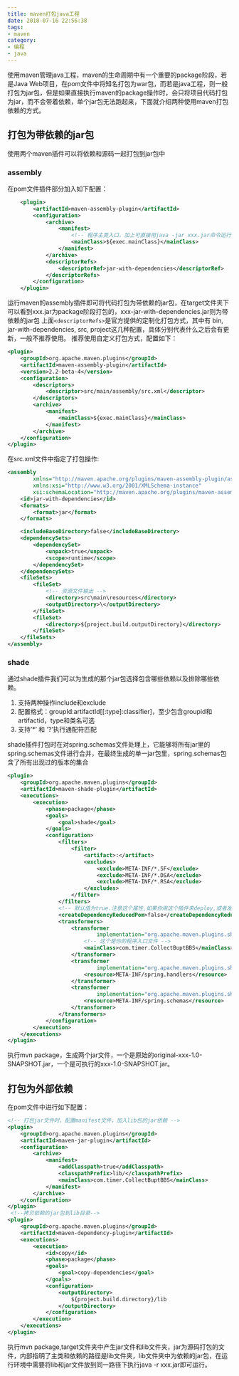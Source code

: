 ```yaml
---
title: maven打包java工程
date: 2018-07-16 22:56:38
tags:
- maven
category:
- 编程
- java
---
```


使用maven管理java工程，maven的生命周期中有一个重要的package阶段，若是Java Web项目，在pom文件中将知名打包为war包，而若是java工程，则一般打包为jar包，但是如果直接执行maven的package操作时，会只将项目代码打包为jar，而不会带着依赖，单个jar包无法跑起来，下面就介绍两种使用maven打包依赖的方式。

<!--more-->

## 打包为带依赖的jar包

使用两个maven插件可以将依赖和源码一起打包到jar包中

### assembly 
在pom文件插件部分加入如下配置：
```xml
	<plugin>
	    <artifactId>maven-assembly-plugin</artifactId>
	    <configuration>
	        <archive>
	            <manifest>
	            	<!-- 程序主类入口，加上可直接用java -jar xxx.jar命令运行 -->
	                <mainClass>${exec.mainClass}</mainClass>
	            </manifest>
	        </archive>
	        <descriptorRefs>
	            <descriptorRef>jar-with-dependencies</descriptorRef>
	        </descriptorRefs>
	    </configuration>
	</plugin>
```
运行maven的assembly插件即可将代码打包为带依赖的jar包，在target文件夹下可以看到xxx.jar为package阶段打包的，xxx-jar-with-dependencies.jar则为带依赖的jar包
上面`<descriptorRefs>`是官方提供的定制化打包方式，其中有 bin, jar-with-dependencies, src, project这几种配置，具体分别代表什么之后会有更新，一般不推荐使用。
推荐使用自定义打包方式，配置如下：
```xml
<plugin>
	<groupId>org.apache.maven.plugins</groupId>
	<artifactId>maven-assembly-plugin</artifactId>
	<version>2.2-beta-4</version>
	<configuration>
		<descriptors>
			<descriptor>src/main/assembly/src.xml</descriptor>
		</descriptors>
		<archive>
			<manifest>
				<mainClass>${exec.mainClass}</mainClass>  
			</manifest>
		</archive>
	</configuration>
</plugin>
```
在src.xml文件中指定了打包操作:
```xml
<assembly
        xmlns="http://maven.apache.org/plugins/maven-assembly-plugin/assembly/1.1.1"
        xmlns:xsi="http://www.w3.org/2001/XMLSchema-instance"
        xsi:schemaLocation="http://maven.apache.org/plugins/maven-assembly-plugin/assembly/1.1.1 http://maven.apache.org/xsd/assembly-1.1.1.xsd">
    <id>jar-with-dependencies</id>
    <formats>
        <format>jar</format>
    </formats>

    <includeBaseDirectory>false</includeBaseDirectory>
    <dependencySets>
        <dependencySet>
            <unpack>true</unpack>
            <scope>runtime</scope>
        </dependencySet>
    </dependencySets>
    <fileSets>
        <fileSet>
        	<!-- 资源文件输出 -->
            <directory>src\main\resources</directory>
            <outputDirectory>\</outputDirectory>
        </fileSet>
        <fileSet>
            <directory>${project.build.outputDirectory}</directory>
        </fileSet>
    </fileSets>
</assembly>
```
### shade
通过shade插件我们可以为生成的那个jar包选择包含哪些依赖以及排除哪些依赖。 
1. 支持两种操作include和exclude 
2. 配置格式：groupId:artifactId[[:type]:classifier]，至少包含groupid和artifactid，type和类名可选 
3. 支持’\*’ 和 ‘?’执行通配符匹配 

shade插件打包时在对spring.schemas文件处理上，它能够将所有jar里的spring.schemas文件进行合并，在最终生成的单一jar包里，spring.schemas包含了所有出现过的版本的集合

```xml
<plugin>
    <groupId>org.apache.maven.plugins</groupId>
    <artifactId>maven-shade-plugin</artifactId>
    <executions>
        <execution>
            <phase>package</phase>
            <goals>
                <goal>shade</goal>
            </goals>
            <configuration>
                <filters>
                    <filter>
                        <artifact>:</artifact>
                        <excludes>
                            <exclude>META-INF/*.SF</exclude>
                            <exclude>META-INF/*.DSA</exclude>
                            <exclude>META-INF/*.RSA</exclude>
                        </excludes>
                    </filter>
                </filters>
                <!-- 默认值为true.注意这个属性,如果你用这个插件来deploy,或者发布到中央仓库，这个属性会缩减你的pom文件,会把你依赖的<dependency>干掉 -->
                <createDependencyReducedPom>false</createDependencyReducedPom>
                <transformers>
                    <transformer
                            implementation="org.apache.maven.plugins.shade.resource.ManifestResourceTransformer">
                        <!-- 这个是你的程序入口文件 -->
                        <mainClass>com.timer.CollectBuptBBS</mainClass>
                    </transformer>
                    <transformer
                            implementation="org.apache.maven.plugins.shade.resource.AppendingTransformer">
                        <resource>META-INF/spring.handlers</resource>
                    </transformer>
                    <transformer
                            implementation="org.apache.maven.plugins.shade.resource.AppendingTransformer">
                        <resource>META-INF/spring.schemas</resource>
                    </transformer>
                </transformers>
            </configuration>
        </execution>
    </executions>
</plugin>

```

执行mvn package，生成两个jar文件，一个是原始的original-xxx-1.0-SNAPSHOT.jar，一个是可执行的xxx-1.0-SNAPSHOT.jar。

## 打包为外部依赖
在pom文件中进行如下配置：
```xml
<!-- 打包jar文件时，配置manifest文件，加入lib包的jar依赖 -->
<plugin>
	<groupId>org.apache.maven.plugins</groupId>
	<artifactId>maven-jar-plugin</artifactId>
	<configuration>
		<archive>
			<manifest>
				<addClasspath>true</addClasspath>
				<classpathPrefix>lib/</classpathPrefix>
				<mainClass>com.timer.CollectBuptBBS</mainClass>
			</manifest>
		</archive>
	</configuration>
</plugin>
 <!--拷贝依赖的jar包到lib目录-->
<plugin>
	<groupId>org.apache.maven.plugins</groupId>
	<artifactId>maven-dependency-plugin</artifactId>
	<executions>
		<execution>
			<id>copy</id>
			<phase>package</phase>
			<goals>
				<goal>copy-dependencies</goal>
			</goals>
			<configuration>
				<outputDirectory>
					${project.build.directory}/lib
				</outputDirectory>
			</configuration>
		</execution>
	</executions>
</plugin>
```
执行mvn package,target文件夹中产生jar文件和lib文件夹，jar为源码打包的文件，内部指明了主类和依赖的路径是lib文件夹，lib文件夹中为依赖的jar包，在运行环境中需要将lib和jar文件放到同一路径下执行java -r xxx.jar即可运行。